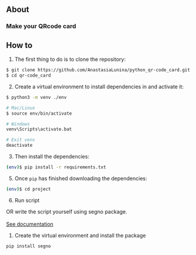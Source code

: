 ## About
### Make your QRcode card

## How to

1. The first thing to do is to clone the repository:

```sh
$ git clone https://github.com/AnastasiaLunina/python_qr-code_card.git
$ cd qr-code_card
```

2. Create a virtual environment to install dependencies in and activate it:

```sh
$ python3 -m venv ./env

# Mac/Linux
$ source env/bin/activate

# Windows
venv\Scripts\activate.bat

# Exit venv
deactivate
```
3. Then install the dependencies:

```sh
(env)$ pip install -r requirements.txt
```

5. Once `pip` has finished downloading the dependencies:
```sh
(env)$ cd project
```
6. Run script

OR write the script yourself using segno package.<br><br>
[See documentation](https://segno.readthedocs.io/en/latest/contact-information.html)

1. Create the virtual environment and install the package
```sh
pip install segno
```
